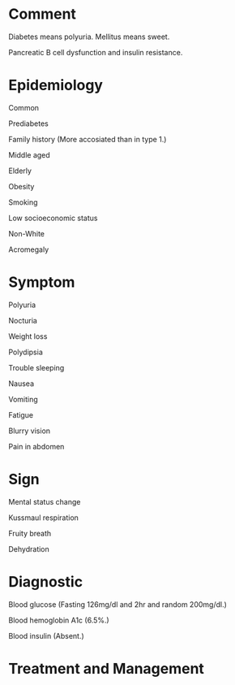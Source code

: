 # Comment

Diabetes means polyuria.
Mellitus means sweet.

Pancreatic B cell dysfunction and insulin resistance.

# Epidemiology

Common

Prediabetes

Family history
(More accosiated than in type 1.)

Middle aged

Elderly

Obesity

Smoking

Low socioeconomic status

Non-White

Acromegaly

# Symptom

Polyuria

Nocturia

Weight loss

Polydipsia

Trouble sleeping

Nausea

Vomiting

Fatigue

Blurry vision

Pain in abdomen

# Sign

Mental status change

Kussmaul respiration

Fruity breath

Dehydration

# Diagnostic

Blood glucose
(Fasting 126mg/dl and 2hr and random 200mg/dl.)

Blood hemoglobin A1c
(6.5%.)

Blood insulin
(Absent.)

# Treatment and Management
